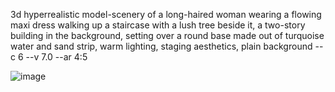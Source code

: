 
3d hyperrealistic model-scenery of a long-haired woman wearing a flowing maxi dress walking up a staircase with a lush tree beside it, 
a two-story building in the background, setting over a round base made out of turquoise water and sand strip, 
warm lighting, staging aesthetics, plain background --c 6 --v 7.0 --ar 4:5

![image](https://github.com/user-attachments/assets/0d7cbf70-e285-45ab-b466-28029d113f90)
